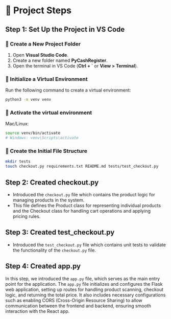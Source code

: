 # 🚀 Project Steps

## Step 1: Set Up the Project in VS Code  

### 📌 Create a New Project Folder  
1. Open **Visual Studio Code**.  
2. Create a new folder named **PyCashRegister**.  
3. Open the terminal in VS Code (**Ctrl + `** or **View > Terminal**).  

### 📌 Initialize a Virtual Environment   
Run the following command to create a virtual environment:  
```sh
python3 -m venv venv
```
### 📌 Activate the virtual environment
Mac/Linux:
```sh
source venv/bin/activate 
# Windows: venv\Scripts\activate
```

### 📌 Create the Initial File Structure 
```sh
mkdir tests
touch checkout.py requirements.txt README.md tests/test_checkout.py
```
## Step 2: Created checkout.py
- Introduced the `checkout.py` file which contains the product logic for managing products in the system.
- This file defines the Product class for representing individual products and the Checkout class for handling cart operations and applying pricing rules.

## Step 3: Created test_checkout.py
- Introduced the `test_checkout.py` file which contains unit tests to validate the functionality of the `checkout.py` file.

## Step 4: Created app.py
In this step, we introduced the `app.py` file, which serves as the main entry point for the application. The `app.py` file initializes and configures the Flask web application, setting up routes for handling product scanning, checkout logic, and returning the total price. It also includes necessary configurations such as enabling CORS (Cross-Origin Resource Sharing) to allow communication between the frontend and backend, ensuring smooth interaction with the React app.
